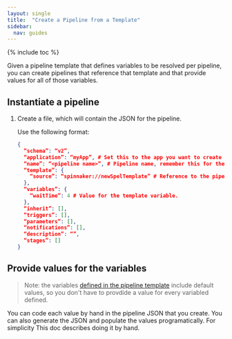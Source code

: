 ```yaml
---
layout: single
title:  "Create a Pipeline from a Template"
sidebar:
  nav: guides
---
```


{% include toc %}

Given a pipeline template that defines variables to be resolved per pipeline,
you can create pipelines that reference that template and that provide values
for all of those variables.

## Instantiate a pipeline

1. Create a file, which will contain the JSON for the pipeline. 

   Use the following format:

   ```json
   {
     “schema”: “v2”,
     “application”: “myApp”, # Set this to the app you want to create the pipeline in.
     “name”: “<pipeline name>”, # Pipeline name, remember this for the next part.
     “template”: {
       “source”: “spinnaker://newSpelTemplate” # Reference to the pipeline template we published above. We saved it in Spinnaker, so we prefix the template id with ‘spinnaker://’. ‘http://’ and ‘file://’ prefixes are also supported.
     },
     “variables”: {
       “waitTime”: 4 # Value for the template variable.
     },
     “inherit”: [],
     “triggers”: [],
     “parameters”: [],
     “notifications”: [],
     “description”: “”,
     “stages”: []
   }
   ```

## Provide values for the variables

> Note: the variables [defined in the pipeline
> template](/guides/user/pipeline/pipeline-templates/create/#3-edit-the-file-for-template-format)
> include default values, so you don't have to provdide a value for every variabled defined.

You can code each value by hand in the pipeline JSON that you create. You can
also generate the JSON and populate the values programatically. For simplicity
This doc describes doing it by hand.

